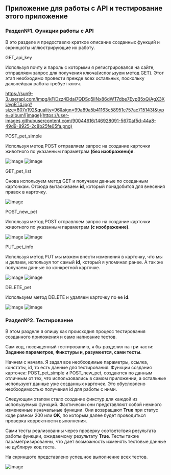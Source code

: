 ## **Приложение для работы с API и тестирование этого приложение**

### **Раздел№1. Функции работы с API**
В это разделе я предоставлю краткое описание созданных функций и скриншоты иллюстрирующие их работу.

GET_api_key

Используя почту и пароль с которыми я регистрировался на сайте, 
отправляем запрос для получения ключа(используем метод GET). 
Этот этап необходимо провести прежде всех остальных, 
поскольку дальнейшая работа требует ключ.

https://sun9-3.userapi.com/impg/kFiDzz4DdaI7QDSq5lINx86dWT7dbe7EypB5xQ/AgX3XUyqRT4.jpg?size=807x192&quality=96&sign=99a89a5b41163c58951e757ac715143f&type=album![image](https://user-images.githubusercontent.com/90044616/146928091-5670af5d-44a8-49d9-8925-2c8b25fe05fa.png)


POST_pet_simple

Используя метод POST отправляем запрос на создание карточки животного по указанным параметрам **(без изображени)я**.

![image](https://drive.google.com/file/d/1BIQbBrrrjbgzgFPJYsHbk1Akc6l79S3c/view?usp=sharing)
![image](https://drive.google.com/file/d/1J3CjCI9NxJhPVsg4e1_T78pxPhYthhBO/view?usp=sharing)

GET_pet_list

Снова используем метод GET и получаем данные по созданным карточкам. Отсюда вытаскиваем **id**, который понадобится 
для внесения правок в карточку.

![image](https://drive.google.com/file/d/1z9-5QBP6wH9g_P6ShXZf2OvG5Oq9FaLL/view?usp=sharing)

POST_new_pet

Используя метод POST отправляем запрос на создание карточки животного по указанным параметрам **(с изображение)**.

![image](https://drive.google.com/file/d/1XYi3oxV91WVuGue5dSQgcANjM3o7zS9M/view?usp=sharing)
![image](https://drive.google.com/file/d/1TmT9dCm54I5k2n6nX3gWrzhX5wUVPIwA/view?usp=sharing)

PUT_pet_info

Используя метод PUT мы можем внести изменения в карточку, что мы и делаем, используя тот самый **id**, 
который я упоминал ранее. А так же получаем данные по конкретной карточке.

![image](https://drive.google.com/file/d/1fggDzm8iTUGW3VSLx-lpp6f2RkX0NkS7/view?usp=sharing)
![image](https://drive.google.com/file/d/1fyXDbRIFeT1XPNlEYtGfvyG_NM6VyRq6/view?usp=sharing)

DELETE_pet

Используем метод DELETE и удаляем карточку по ее **id**.

![image](https://drive.google.com/file/d/1C6z3U4oFVdXDbCxYw_jROLpYmInMxgAz/view?usp=sharing)
![image](https://drive.google.com/file/d/1eFo3LzSX4VD4Kq-IhsouR9fFdEt0bp8R/view?usp=sharing)

### **Раздел№2. Тестирование**

В этом разделе я опишу как происходил процесс тестирования созданного приложения и само написание тестов.

Сам код, посвященный тестированию, я бы разделил на три части: **Задание параметров, Фикстуры и, разумеется, 
сами тесты**.

Начнем с начала. Я задал все необходимые параметры, ссылка, констаты, id, то есть данные для тестирования. 
Функции создания карточек: POST_pet_simple и POST_new_pet, создаются по данным отличным от тех, 
что использовались в самом приложении, 
а остальные используют данные уже созданных карточек. Это обусловлено необходимостью получения id для работы с ними. 

Следующим этапом стало создание фикстур для каждой из используемых функций. Фактически они представляют собой немного 
измененные изначальные функции.
Они возвращают **True** при статус коде равном 200 или **OK**, 
по которым далее будет проводиться проверка корректности выполнения.

Сами тесты реализованны через проверку соответствия результата работы функции, ожидаемому результату **True**. 
Тесты также параметризированны, 
что дает возможность изменять тестовые данные не дублируя код теста.

На скриншоте представлено успешное выполнение всех тестов.

![image](https://drive.google.com/file/d/1_fQ8BsF2ce95e6bJwp399r-TK1iaKg6r/view?usp=sharing)




